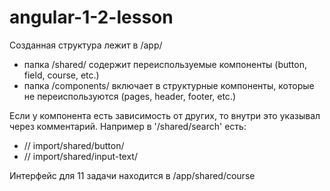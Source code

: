 # angular-1-2-lesson

Созданная структура лежит в /app/
- папка /shared/ содержит переиспользуемые компоненты (button, field, course, etc.)
- папка /components/ включает в структурные компоненты, которые не переиспользуются (pages, header, footer, etc.) 


Если у компонента есть зависимость от других, то внутри это указывал через комментарий. 
Например в '/shared/search' есть:
- // import/shared/button/
- // import/shared/input-text/


Интерфейс для 11 задачи находится в 
/app/shared/course
